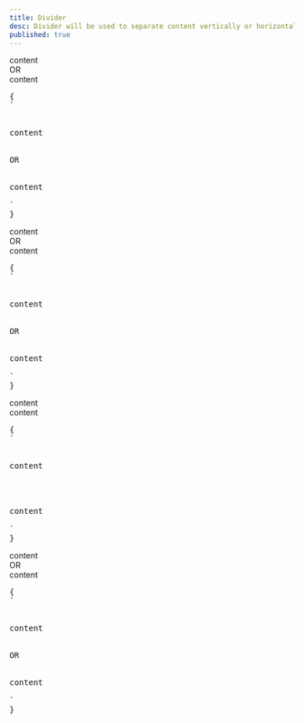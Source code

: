 ```yaml
---
title: Divider
desc: Divider will be used to separate content vertically or horizontally.
published: true
---
```


<script>
  import Component from "@components/Component.svelte"
  import ClassTable from "@components/ClassTable.svelte"
  import { prefix } from '$lib/stores';
  import { replace } from '$lib/actions';
</script>

<ClassTable
data="{[
  { type:'component', class: 'divider', desc: 'Put a divider line between two elements' },
  { type:'responsive', class: 'divider-vertical', desc: 'Divide elements on top of each other (default)' },
  { type:'responsive', class: 'divider-horizontal', desc: 'Divide elements next to each other' },
]}"
/>

<Component title="Divider">
<div class="flex flex-col w-full">
  <div class="grid h-20 card bg-base-300 rounded-box place-items-center">content</div>
  <div class="divider">OR</div>
  <div class="grid h-20 card bg-base-300 rounded-box place-items-center">content</div>
</div>
<pre slot="html" use:replace={{ to: $prefix }}>{
`<div class="flex flex-col w-full border-opacity-50">
  <div class="grid h-20 card bg-base-300 rounded-box place-items-center">content</div>
  <div class="$$divider">OR</div>
  <div class="grid h-20 card bg-base-300 rounded-box place-items-center">content</div>
</div>`
}</pre>
</Component>

<Component title="Divider horizontal">
<div class="flex w-full">
  <div class="grid h-20 flex-grow card bg-base-300 rounded-box place-items-center">content</div>
  <div class="divider divider-horizontal">OR</div>
  <div class="grid h-20 flex-grow card bg-base-300 rounded-box place-items-center">content</div>
</div>
<pre slot="html" use:replace={{ to: $prefix }}>{
`<div class="flex w-full">
  <div class="grid h-20 flex-grow card bg-base-300 rounded-box place-items-center">content</div>
  <div class="$$divider $$divider-horizontal">OR</div>
  <div class="grid h-20 flex-grow card bg-base-300 rounded-box place-items-center">content</div>
</div>`
}</pre>
</Component>

<Component title="Divider with no text">
<div class="flex flex-col w-full">
  <div class="grid h-20 card bg-base-300 rounded-box place-items-center">content</div> 
  <div class="divider"></div> 
  <div class="grid h-20 card bg-base-300 rounded-box place-items-center">content</div>
</div>
<pre slot="html" use:replace={{ to: $prefix }}>{
`<div class="flex flex-col w-full">
  <div class="grid h-20 card bg-base-300 rounded-box place-items-center">content</div> 
  <div class="$$divider"></div> 
  <div class="grid h-20 card bg-base-300 rounded-box place-items-center">content</div>
</div>`
}</pre>
</Component>

<Component title="responsive (lg:divider-horizontal)">
<div class="flex flex-col w-full lg:flex-row">
  <div class="grid flex-grow h-32 card bg-base-300 rounded-box place-items-center">content</div> 
  <div class="divider lg:divider-horizontal">OR</div> 
  <div class="grid flex-grow h-32 card bg-base-300 rounded-box place-items-center">content</div>
</div>
<pre slot="html" use:replace={{ to: $prefix }}>{
`<div class="flex flex-col w-full lg:flex-row">
  <div class="grid flex-grow h-32 card bg-base-300 rounded-box place-items-center">content</div> 
  <div class="$$divider lg:$$divider-horizontal">OR</div> 
  <div class="grid flex-grow h-32 card bg-base-300 rounded-box place-items-center">content</div>
</div>`
}</pre>
</Component>
